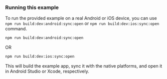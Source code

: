 ### Running this example

To run the provided example on a real Android or iOS device, you can use `npm run build:dev:android:sync:open` or `npm run build:dev:ios:sync:open` command.

```bash
npm run build:dev:android:sync:open
```
OR
```bash
npm run build:dev:ios:sync:open
```

This will build the example app, sync it with the native platforms, and open it in Android Studio or Xcode, respectively.
